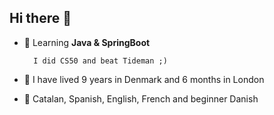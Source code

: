 ## Hi there 👋

<!--
**nuriagrau/nuriagrau** is a ✨ _special_ ✨ repository because its `README.md` (this file) appears on your GitHub profile.

Here are some ideas to get you started:
-->


- 🌱 Learning **Java & SpringBoot**

        I did CS50 and beat Tideman ;)

- :dizzy: I have lived 9 years in Denmark and 6 months in London 

- :speech_balloon: Catalan, Spanish, English, French and beginner Danish


